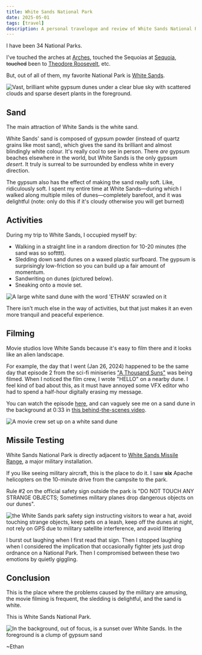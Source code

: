 ```yaml
---
title: White Sands National Park
date: 2025-05-01
tags: [travel]
description: A personal travelogue and review of White Sands National Park, its unique gypsum dunes, activities, and quirks.
---
```


I have been 34 National Parks.

I've touched the arches at [Arches](https://www.nps.gov/arch/index.htm), touched the Sequoias at [Sequoia](https://www.nps.gov/seki/index.htm), <s>touched</s> been to [Theodore Roosevelt](https://www.nps.gov/thro/index.htm), etc.

But, out of all of them, my favorite National Park is [White Sands](https://www.nps.gov/whsa/index.htm).

![Vast, brilliant white gypsum dunes under a clear blue sky with scattered clouds and sparse desert plants in the foreground.](~/whitesands_1.webp "All photos in this post were taken by me")

## Sand

The main attraction of White Sands is the white sand.

White Sands' sand is composed of gypsum powder (instead of quartz grains like most sand), which gives the sand its brilliant and almost blindingly white colour. It's really cool to see in person. There *are* gypsum beaches elsewhere in the world, but White Sands is the only gypsum *desert*. It truly is surreal to be surrounded by endless white in every direction.

The gypsum also has the effect of making the sand really soft. Like, ridiculously soft. I spent my entire time at White Sands—during which I walked along multiple miles of dunes—completely barefoot, and it was delightful (note: only do this if it's cloudy otherwise you will get burned)

## Activities

During my trip to White Sands, I occupied myself by:

- Walking in a straight line in a random direction for 10-20 minutes (the sand was so softttt).
- Sledding down sand dunes on a waxed plastic surfboard. The gypsum is surprisingly low-friction so you can build up a fair amount of momentum.
- Sandwriting on dunes (pictured below).
- Sneaking onto a movie set.

![A large white sand dune with the word 'ETHAN' scrawled on it](~/whitesands_writing.webp "You can kind of see the 'ETHAN' in the sand")

There isn't much else in the way of activities, but that just makes it an even more tranquil and peaceful experience.

## Filming

Movie studios love White Sands because it's easy to film there and it looks like an alien landscape.

For example, the day that I went (Jan 26, 2024) happened to be the same day that episode 2 from the sci-fi miniseries ["A Thousand Suns"](https://www.imdb.com/title/tt12046930/?ref_=ttep_ov) was being filmed. When I noticed the film crew, I wrote "HELLO" on a nearby dune. I feel kind of bad about this, as it must have annoyed some VFX editor who had to spend a half-hour digitally erasing my message.

You can watch the episode [here](https://youtu.be/9Xunff0lpug?si=Jsiu7DaV8Q50Lvu9), and can vaguely see me on a sand dune in the background at 0:33 in [this behind-the-scenes video](https://youtu.be/ljLrg-yUaJw?si=Hgbc8rsJbtbXo0N9&t=33).

![A movie crew set up on a white sand dune](~/whitesands_filming.webp "A photo I took of 'A Thousand Suns' being filmed")

## Missile Testing

White Sands National Park is directly adjacent to [White Sands Missile Range](https://www.nps.gov/whsa/learn/historyculture/white-sands-missile-range.htm), a major military installation.

If you like seeing military aircraft, this is the place to do it. I saw **six** Apache helicopters on the 10-minute drive from the campsite to the park.

Rule #2 on the official safety sign outside the park is "DO NOT TOUCH ANY STRANGE OBJECTS; Sometimes military planes drop dangerous objects on our dunes".

![the White Sands park safety sign instructing visitors to wear a hat, avoid touching strange objects, keep pets on a leash, keep off the dunes at night, not rely on GPS due to military satellite interference, and avoid littering](~/whitesands_sign.webp "The fact that it needed to be a rule implies that there is precedent")

I burst out laughing when I first read that sign. Then I stopped laughing when I considered the implication that occasionally fighter jets just drop ordnance on a National Park. Then I compromised between these two emotions by quietly giggling.

## Conclusion

This is the place where the problems caused by the military are amusing, the movie filming is frequent, the sledding is delightful, and the sand is white.

This is White Sands National Park.

![In the background, out of focus, is a sunset over White Sands. In the foreground is a clump of gypsum sand](~/whitesands_focus.webp)

~Ethan
